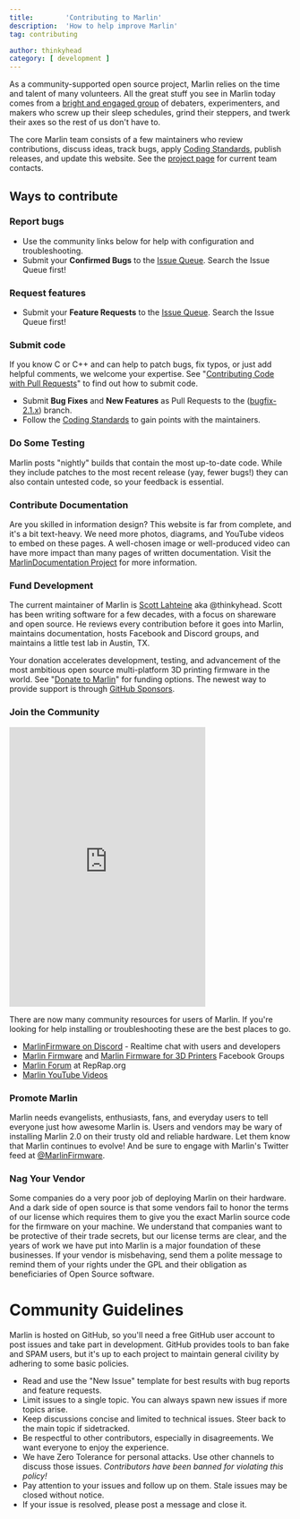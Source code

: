 ```yaml
---
title:        'Contributing to Marlin'
description:  'How to help improve Marlin'
tag: contributing

author: thinkyhead
category: [ development ]
---
```


<!-- ## The Layers of Marlin -->
As a community-supported open source project, Marlin relies on the time and talent of many volunteers. All the great stuff you see in Marlin today comes from a [bright and engaged group](//github.com/MarlinFirmware/Marlin/graphs/contributors) of debaters, experimenters, and makers who screw up their sleep schedules, grind their steppers, and twerk their axes so the rest of us don't have to.

The core Marlin team consists of a few maintainers who review contributions, discuss ideas, track bugs, apply [Coding Standards](coding_standards.html), publish releases, and update this website. See the [project page](//github.com/MarlinFirmware/Marlin) for current team contacts.

## Ways to contribute

### Report bugs
- Use the community links below for help with configuration and troubleshooting.
- Submit your **Confirmed Bugs** to the [Issue Queue](//github.com/MarlinFirmware/Marlin/issues/new/choose). Search the Issue Queue first!

### Request features
- Submit your **Feature Requests** to the [Issue Queue](//github.com/MarlinFirmware/Marlin/issues/new/choose). Search the Issue Queue first!

### Submit code
If you know C or C++ and can help to patch bugs, fix typos, or just add helpful comments, we welcome your expertise. See "[Contributing Code with Pull Requests](/docs/development/getting_started_pull_requests.html)" to find out how to submit code.

- Submit **Bug Fixes** and **New Features** as Pull Requests to the ([bugfix-2.1.x](//github.com/MarlinFirmware/Marlin/tree/bugfix-2.1.x)) branch.
- Follow the [Coding Standards](/docs/development/coding_standards.html) to gain points with the maintainers.

### Do Some Testing
Marlin posts "nightly" builds that contain the most up-to-date code. While they include patches to the most recent release (yay, fewer bugs!) they can also contain untested code, so your feedback is essential.

### Contribute Documentation
Are you skilled in information design? This website is far from complete, and it's a bit text-heavy. We need more photos, diagrams, and YouTube videos to embed on these pages. A well-chosen image or well-produced video can have more impact than many pages of written documentation. Visit the [MarlinDocumentation Project](//github.com/MarlinFirmware/MarlinDocumentation) for more information.

### Fund Development
The current maintainer of Marlin is [Scott Lahteine](//www.thinkyhead.com/donate-to-marlin) aka @thinkyhead. Scott has been writing software for a few decades, with a focus on shareware and open source. He reviews every contribution before it goes into Marlin, maintains documentation, hosts Facebook and Discord groups, and maintains a little test lab in Austin, TX.

Your donation accelerates development, testing, and advancement of the most ambitious open source multi-platform 3D printing firmware in the world. See "[Donate to Marlin](//www.thinkyhead.com/donate-to-marlin)" for funding options. The newest way to provide support is through [GitHub Sponsors](//github.com/sponsors/thinkyhead).

### Join the Community

<iframe id="discord-frame" src="https://discordapp.com/widget?id=461605380783472640&theme=light" width="350" height="500" allowtransparency="true" frameborder="0"></iframe>

There are now many community resources for users of Marlin. If you're looking for help installing or troubleshooting these are the best places to go.

- [MarlinFirmware on Discord](//discord.gg/n5NJ59y) - Realtime chat with users and developers
- [Marlin Firmware](//www.facebook.com/groups/1049718498464482/) and [Marlin Firmware for 3D Printers](//www.facebook.com/groups/3Dtechtalk/) Facebook Groups
- [Marlin Forum](//forums.reprap.org/list.php?415) at RepRap.org
- [Marlin YouTube Videos](//youtube.com/results?search_query=marlin+firmware)

### Promote Marlin
Marlin needs evangelists, enthusiasts, fans, and everyday users to tell everyone just how awesome Marlin is. Users and vendors may be wary of installing Marlin 2.0 on their trusty old and reliable hardware. Let them know that Marlin continues to evolve! And be sure to engage with Marlin's Twitter feed at [@MarlinFirmware](//twitter.com/MarlinFirmware).

### Nag Your Vendor
Some companies do a very poor job of deploying Marlin on their hardware. And a dark side of open source is that some vendors fail to honor the terms of our license which requires them to give you the exact Marlin source code for the firmware on your machine. We understand that companies want to be protective of their trade secrets, but our license terms are clear, and the years of work we have put into Marlin is a major foundation of these businesses. If your vendor is misbehaving, send them a polite message to remind them of your rights under the GPL and their obligation as beneficiaries of Open Source software.

# Community Guidelines
Marlin is hosted on GitHub, so you'll need a free GitHub user account to post issues and take part in development. GitHub provides tools to ban fake and SPAM users, but it's up to each project to maintain general civility by adhering to some basic policies.
- Read and use the "New Issue" template for best results with bug reports and feature requests.
- Limit issues to a single topic. You can always spawn new issues if more topics arise.
- Keep discussions concise and limited to technical issues. Steer back to the main topic if sidetracked.
- Be respectful to other contributors, especially in disagreements. We want everyone to enjoy the experience.
- We have Zero Tolerance for personal attacks. Use other channels to discuss those issues. _Contributors have been banned for violating this policy!_
- Pay attention to your issues and follow up on them. Stale issues may be closed without notice.
- If your issue is resolved, please post a message and close it.
